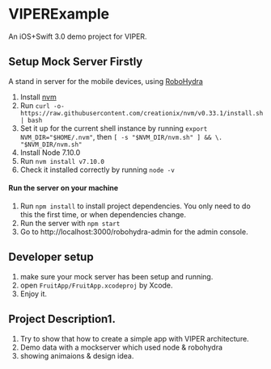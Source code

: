 # VIPERExample

An iOS+Swift 3.0 demo project for VIPER.

## Setup Mock Server Firstly

A stand in server for the mobile devices, using [RoboHydra](http://robohydra.org/)

1. Install [nvm](https://github.com/creationix/nvm)
  1. Run `curl -o- https://raw.githubusercontent.com/creationix/nvm/v0.33.1/install.sh | bash`
  2. Set it up for the current shell instance by running `export NVM_DIR="$HOME/.nvm"`, then `[ -s "$NVM_DIR/nvm.sh" ] && \. "$NVM_DIR/nvm.sh"`
2. Install Node 7.10.0
3. Run `nvm install v7.10.0`
4. Check it installed correctly by running `node -v`

#### Run the server on your machine

1. Run `npm install` to install project dependencies. You only need to do this the first time, or when dependencies change.
2. Run the server with `npm start`
3. Go to http://localhost:3000/robohydra-admin for the admin console.

## Developer setup
1. make sure your mock server has been setup and running.
3. open `FruitApp/FruitApp.xcodeproj` by Xcode.
4. Enjoy it.

## Project Description1. 
1. Try to show that how to create a simple app with VIPER architecture.
2. Demo data with a mockserver which used node & robohydra
3. showing animaions & design idea.


